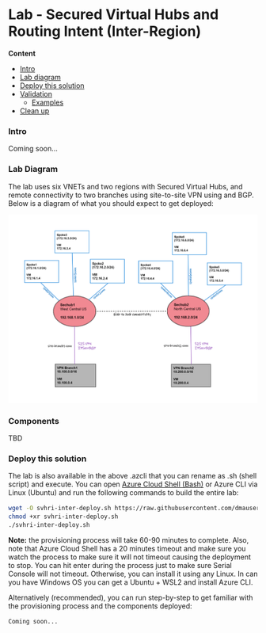 # Lab - Secured Virtual Hubs and Routing Intent (Inter-Region)

**Content**

- [Intro](#intro)
- [Lab diagram](#lab-diagram)
- [Deploy this solution](#deploy-this-solution)
- [Validation](#validation)
  - [Examples](#examples)
- [Clean up](#clean-up)

### Intro

Coming soon...

### Lab Diagram

The lab uses six VNETs and two regions with Secured Virtual Hubs, and remote connectivity to two branches using site-to-site VPN using and BGP. Below is a diagram of what you should expect to get deployed:

![net diagram](./media/networkdiagram.png)

### Components

TBD

### Deploy this solution

The lab is also available in the above .azcli that you can rename as .sh (shell script) and execute. You can open [Azure Cloud Shell (Bash)](https://shell.azure.com) or Azure CLI via Linux (Ubuntu) and run the following commands to build the entire lab:

```bash
wget -O svhri-inter-deploy.sh https://raw.githubusercontent.com/dmauser/azure-virtualwan/main/svh-ri-inter-region/svhri-inter-deploy.azcli
chmod +xr svhri-inter-deploy.sh
./svhri-inter-deploy.sh
```

**Note:** the provisioning process will take 60-90 minutes to complete. Also, note that Azure Cloud Shell has a 20 minutes timeout and make sure you watch the process to make sure it will not timeout causing the deployment to stop. You can hit enter during the process just to make sure Serial Console will not timeout. Otherwise, you can install it using any Linux. In can you have Windows OS you can get a Ubuntu + WSL2 and install Azure CLI.

Alternatively (recommended), you can run step-by-step to get familiar with the provisioning process and the components deployed:

```bash
Coming soon...
```
